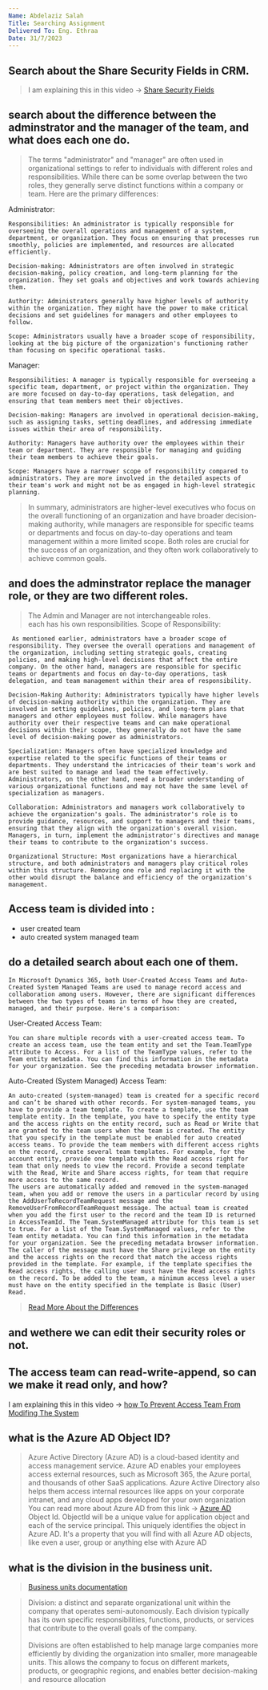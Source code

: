 ```yaml
---
Name: Abdelaziz Salah
Title: Searching Assignment
Delivered To: Eng. Ethraa
Date: 31/7/2023
---
```


## Search about the **Share Security Fields** in CRM.
 > I am explaining this in this video -> [Share Security Fields](https://youtu.be/V2sFz22O0_o)
## search about the difference between the adminstrator and the manager of the team, and what does each one do.
> The terms "administrator" and "manager" are often used in organizational settings to refer to individuals with different roles and responsibilities. While there can be some overlap between the two roles, they generally serve distinct functions within a company or team. Here are the primary differences:

Administrator:

    Responsibilities: An administrator is typically responsible for overseeing the overall operations and management of a system, department, or organization. They focus on ensuring that processes run smoothly, policies are implemented, and resources are allocated efficiently.

    Decision-making: Administrators are often involved in strategic decision-making, policy creation, and long-term planning for the organization. They set goals and objectives and work towards achieving them.

    Authority: Administrators generally have higher levels of authority within the organization. They might have the power to make critical decisions and set guidelines for managers and other employees to follow.

    Scope: Administrators usually have a broader scope of responsibility, looking at the big picture of the organization's functioning rather than focusing on specific operational tasks.

Manager:

    Responsibilities: A manager is typically responsible for overseeing a specific team, department, or project within the organization. They are more focused on day-to-day operations, task delegation, and ensuring that team members meet their objectives.

    Decision-making: Managers are involved in operational decision-making, such as assigning tasks, setting deadlines, and addressing immediate issues within their area of responsibility.

    Authority: Managers have authority over the employees within their team or department. They are responsible for managing and guiding their team members to achieve their goals.

    Scope: Managers have a narrower scope of responsibility compared to administrators. They are more involved in the detailed aspects of their team's work and might not be as engaged in high-level strategic planning.

> In summary, administrators are higher-level executives who focus on the overall functioning of an organization and have broader decision-making authority, while managers are responsible for specific teams or departments and focus on day-to-day operations and team management within a more limited scope. Both roles are crucial for the success of an organization, and they often work collaboratively to achieve common goals.
## and does the adminstrator replace the manager role, or they are two different roles.
> The Admin and Manager are not interchangeable roles. 
> <br> each has his own responsibilities. 
>     Scope of Responsibility:

     As mentioned earlier, administrators have a broader scope of responsibility. They oversee the overall operations and management of the organization, including setting strategic goals, creating policies, and making high-level decisions that affect the entire company. On the other hand, managers are responsible for specific teams or departments and focus on day-to-day operations, task delegation, and team management within their area of responsibility.

    Decision-Making Authority: Administrators typically have higher levels of decision-making authority within the organization. They are involved in setting guidelines, policies, and long-term plans that managers and other employees must follow. While managers have authority over their respective teams and can make operational decisions within their scope, they generally do not have the same level of decision-making power as administrators.

    Specialization: Managers often have specialized knowledge and expertise related to the specific functions of their teams or departments. They understand the intricacies of their team's work and are best suited to manage and lead the team effectively. Administrators, on the other hand, need a broader understanding of various organizational functions and may not have the same level of specialization as managers.

    Collaboration: Administrators and managers work collaboratively to achieve the organization's goals. The administrator's role is to provide guidance, resources, and support to managers and their teams, ensuring that they align with the organization's overall vision. Managers, in turn, implement the administrator's directives and manage their teams to contribute to the organization's success.

    Organizational Structure: Most organizations have a hierarchical structure, and both administrators and managers play critical roles within this structure. Removing one role and replacing it with the other would disrupt the balance and efficiency of the organization's management.
## Access team is divided into :
  * user created team 
  * auto created system managed team
  ## do a detailed search about each one of them.

    In Microsoft Dynamics 365, both User-Created Access Teams and Auto-Created System Managed Teams are used to manage record access and collaboration among users. However, there are significant differences between the two types of teams in terms of how they are created, managed, and their purpose. Here's a comparison:

User-Created Access Team:

    You can share multiple records with a user-created access team. To create an access team, use the team entity and set the Team.TeamType attribute to Access. For a list of the TeamType values, refer to the Team entity metadata. You can find this information in the metadata for your organization. See the preceding metadata browser information.

Auto-Created (System Managed) Access Team:

    An auto-created (system-managed) team is created for a specific record and can’t be shared with other records. For system-managed teams, you have to provide a team template. To create a template, use the team template entity. In the template, you have to specify the entity type and the access rights on the entity record, such as Read or Write that are granted to the team users when the team is created. The entity that you specify in the template must be enabled for auto created access teams. To provide the team members with different access rights on the record, create several team templates. For example, for the account entity, provide one template with the Read access right for team that only needs to view the record. Provide a second template with the Read, Write and Share access rights, for team that require more access to the same record.
    The users are automatically added and removed in the system-managed team, when you add or remove the users in a particular record by using the AddUserToRecordTeamRequest message and the RemoveUserFromRecordTeamRequest message. The actual team is created when you add the first user to the record and the team ID is returned in AccessTeamId. The Team.SystemManaged attribute for this team is set to true. For a list of the Team.SystemManaged values, refer to the Team entity metadata. You can find this information in the metadata for your organization. See the preceding metadata browser information. The caller of the message must have the Share privilege on the entity and the access rights on the record that match the access rights provided in the template. For example, if the template specifies the Read access rights, the calling user must have the Read access rights on the record. To be added to the team, a minimum access level a user must have on the entity specified in the template is Basic (User) Read.

> [Read More About the Differences](https://learn.microsoft.com/en-us/dynamics365/customerengagement/on-premises/developer/use-access-teams-owner-teams-collaborate-share-information?view=op-9-1)
  ## and wethere we can edit their security roles or not.
## The access team can read-write-append, so can we make it read only, and how?
I am explaining this in this video -> [how To Prevent Access Team From Modifing The System](https://youtu.be/a-dNFmOV36w)  
## what is the Azure AD Object ID?
> Azure Active Directory (Azure AD) is a cloud-based identity and access management service. Azure AD enables your employees access external resources, such as Microsoft 365, the Azure portal, and thousands of other SaaS applications. Azure Active Directory also helps them access internal resources like apps on your corporate intranet, and any cloud apps developed for your own organization<br> You can read more about Azure AD from this link ->  [Azure AD](https://learn.microsoft.com/en-us/azure/active-directory/fundamentals/active-directory-whatis)  <br> Object Id. ObjectId will be a unique value for application object and each of the service principal. This uniquely identifies the object in Azure AD. It's a property that you will find with all Azure AD objects, like even a user, group or anything else with Azure AD
## what is the division in the business unit.  
> [Business units documentation](https://learn.microsoft.com/en-us/power-platform/admin/create-edit-business-units)

>Division: a distinct and separate organizational unit within the company that operates semi-autonomously. Each division typically has its own specific responsibilities, functions, products, or services that contribute to the overall goals of the company. <br><br>
Divisions are often established to help manage large companies more efficiently by dividing the organization into smaller, more manageable units. This allows the company to focus on different markets, products, or geographic regions, and enables better decision-making and resource allocation
